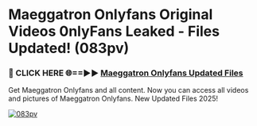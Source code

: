 # Maeggatron Onlyfans Original Videos 0nlyFans Leaked - Files Updated! (083pv)

<h3>🔴 CLICK HERE 🌐==►► <a href="https://tinyurl.com/2m67pmp6" rel="nofollow">Maeggatron Onlyfans Updated Files</a></h3>

Get Maeggatron Onlyfans and all content. Now you can access all videos and pictures of Maeggatron Onlyfans. New Updated Files 2025!

[![083pv](https://i.imgur.com/H4QAA4z.gif)](https://tinyurl.com/2m67pmp6)